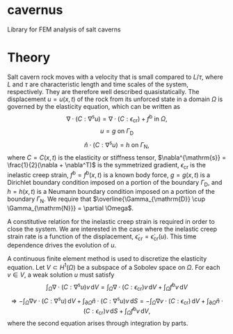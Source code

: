 # cavernus
Library for FEM analysis of salt caverns

# Theory
Salt cavern rock moves with a velocity that is small compared to
$L/\tau$, where $L$ and $\tau$ are characteristic length and time scales
of the system, respectively.
They are therefore well described quasistatically.
The displacement ${u} = {u}({x}, t)$ of the rock from
its unforced state in a domain $\Omega$ is governed by the elasticity equation,
which can be written as
$$\nabla \cdot (C : \nabla^{\mathrm{s}} {u}) = \nabla \cdot (C : \epsilon_{\mathrm{cr}}) + f^{\mathrm{b}} \text{ in } \Omega,$$
$${u} = {g} \text{ on } \Gamma_{\mathrm{D}}$$
$$\hat{n} \cdot (C : \nabla^{\mathrm{s}} {u}) = {h} \text{ on } \Gamma_{\mathrm{N}},$$
where $C = C({x}, t)$ is the elasticity or stiffness tensor,
$\nabla^{\mathrm{s}} = \frac{1}{2}(\nabla + \nabla^T)$ is the symmetrized gradient,
$\epsilon_{\mathrm{cr}}$ is the inelastic creep strain,
$f^{\mathrm{b}} = f^{\mathrm{b}}({x}, t)$ is a known body force,
${g} = {g}({x}, t)$ is a Dirichlet boundary condition
imposed on a portion of the boundary $\Gamma_{\mathrm{D}}$,
and
${h} = {h}({x}, t)$ is a Neumann boundary condition imposed
on a portion of the boundary $\Gamma_{\mathrm{N}}$.
We require that $\overline{\Gamma_{\mathrm{D}} \cup \Gamma_{\mathrm{N}}} = \partial \Omega$.

A constitutive relation for the inelastic creep strain is required
in order to close the system.
We are interested in the case where the inelastic creep
strain rate is a function of the displacement,
$\dot{\epsilon}_{\mathrm{cr}} = \dot{\epsilon}_{\mathrm{cr}} ({u})$.
This time dependence drives the evolution of ${u}$.

A continuous finite element method is used to discretize the elasticity equation.
Let $V \subset H^1(\Omega)$ be a subspace of a Sobolev space on $\Omega$.
For each $v \in V$, a weak solution $u$ must satisfy
$$\int_\Omega \nabla \cdot (C : \nabla^{\mathrm{s}}u) v \, \mathrm{d}V = \int_{\Omega} \nabla \cdot (C : \epsilon_{\mathrm{cr}}) v \, \mathrm{d}V + \int_{\Omega} f^{\mathrm{b}} v \, \mathrm{d} V$$
$$\Rightarrow - \int_{\Omega} \nabla v \cdot (C : \nabla^{\mathrm{s}} u) \, \mathrm{d}V + \int_{\partial \Omega} \hat{n} \cdot (C : \nabla^{\mathrm{s}} u) v \, \mathrm{d} S = - \int_\Omega \nabla v \cdot (C : \epsilon_{\mathrm{cr}}) \, \mathrm{d}V + \int_{\partial \Omega} \hat{n} \cdot (C : \epsilon_{\mathrm{cr}}) v \, \mathrm{d}S + \int_{\Omega} f^{\mathrm{b}} v \, \mathrm{d}V,$$
where the second equation arises through integration by parts.
